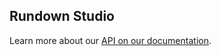 ## Rundown Studio

Learn more about our [API on our documentation](https://rundownstudio.app/docs/rundown/api/).
